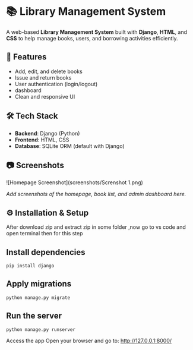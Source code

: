 # 📚 Library Management System

A web-based **Library Management System** built with **Django**, **HTML**, and **CSS** to help manage books, users, and borrowing activities efficiently.

## 🚀 Features

- Add, edit, and delete books
- Issue and return books
- User authentication (login/logout)
- dashboard
- Clean and responsive UI

## 🛠️ Tech Stack

- **Backend**: Django (Python)
- **Frontend**: HTML, CSS 
- **Database**: SQLite ORM (default with Django)

## 📷 Screenshots
![Homepage Screenshot](screenshots/Screnshot 1.png)

*Add screenshots of the homepage, book list, and admin dashboard here.*

## ⚙️ Installation & Setup

 After download zip and extract zip in some folder ,now go to vs code and open terminal then for this step
 ## Install dependencies
    pip install django
 ## Apply migrations
    python manage.py migrate
 ## Run the server
    python manage.py runserver
Access the app
Open your browser and go to: http://127.0.0.1:8000/
